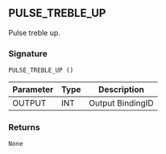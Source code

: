 ## PULSE\_TREBLE\_UP

Pulse treble up.


### Signature

`PULSE_TREBLE_UP ()`


| Parameter | Type | Description      |
| --------- | ---- | ---------------- |
| OUTPUT    | INT  | Output BindingID |



### Returns

`None`